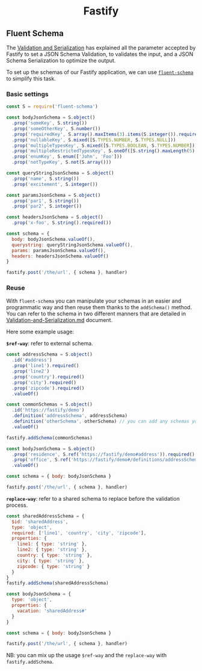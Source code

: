 <h1 align="center">Fastify</h1>

## Fluent Schema

The [Validation and Serialization](https://github.com/fastify/fastify/blob/master/docs/Validation-and-Serialization.md)
has explained all the parameter accepted by Fastify to set a JSON Schema Validation, to validates
the input, and a JSON Schema Serialization to optimize the output.

To set up the schemas of our Fastify application, we can use [`fluent-schema`][fluent-schema-repo]
to simplify this task.

### Basic settings

```js
const S = require('fluent-schema')

const bodyJsonSchema = S.object()
  .prop('someKey', S.string())
  .prop('someOtherKey', S.number())
  .prop('requiredKey', S.array().maxItems(3).items(S.integer()).required())
  .prop('nullableKey', S.mixed([S.TYPES.NUMBER, S.TYPES.NULL]))
  .prop('multipleTypesKey', S.mixed([S.TYPES.BOOLEAN, S.TYPES.NUMBER]))
  .prop('multipleRestrictedTypesKey', S.oneOf([S.string().maxLength(5), S.number().minimum(10)]))
  .prop('enumKey', S.enum(['John', 'Foo']))
  .prop('notTypeKey', S.not(S.array()))

const queryStringJsonSchema = S.object()
  .prop('name', S.string())
  .prop('excitement', S.integer())

const paramsJsonSchema = S.object()
  .prop('par1', S.string())
  .prop('par2', S.integer())

const headersJsonSchema = S.object()
  .prop('x-foo', S.string().required())

const schema = {
  body: bodyJsonSchema.valueOf(),
  querystring: queryStringJsonSchema.valueOf(),
  params: paramsJsonSchema.valueOf(),
  headers: headersJsonSchema.valueOf()
}

fastify.post('/the/url', { schema }, handler)
```

### Reuse

With `fluent-schema` you can manipulate your schemas in an easier and programmatic way and then reuse them
thanks to the `addSchema()` method. You can refer to the schema in two different manners that are detailed
in [Validation-and-Serialization.md](./Validation-and-Serialization.md#adding-a-shared-schema) document.

Here some example usage:

**`$ref-way`**: refer to external schema.

```js
const addressSchema = S.object()
  .id('#address')
  .prop('line1').required()
  .prop('line2')
  .prop('country').required()
  .prop('city').required()
  .prop('zipcode').required()
  .valueOf()

const commonSchemas = S.object()
  .id('https://fastify/demo')
  .definition('addressSchema', addressSchema)
  .definition('otherSchema', otherSchema) // you can add any schemas you need
  .valueOf()

fastify.addSchema(commonSchemas)

const bodyJsonSchema = S.object()
  .prop('residence', S.ref('https://fastify/demo#address')).required()
  .prop('office', S.ref('https://fastify/demo#/definitions/addressSchema')).required()
  .valueOf()

const schema = { body: bodyJsonSchema }

fastify.post('/the/url', { schema }, handler)
```


**`replace-way`**: refer to a shared schema to replace before the validation process.

```js
const sharedAddressSchema = {
  $id: 'sharedAddress',
  type: 'object',
  required: ['line1', 'country', 'city', 'zipcode'],
  properties: {
    line1: { type: 'string' },
    line2: { type: 'string' },
    country: { type: 'string' },
    city: { type: 'string' },
    zipcode: { type: 'string' }
  }
}
fastify.addSchema(sharedAddressSchema)

const bodyJsonSchema = {
  type: 'object',
  properties: {
    vacation: 'sharedAddress#'
  }
}

const schema = { body: bodyJsonSchema }

fastify.post('/the/url', { schema }, handler)
```

NB: you can mix up the usage `$ref-way` and the `replace-way` with `fastify.addSchema`.

[fluent-schema-repo]: https://github.com/fastify/fluent-schema
